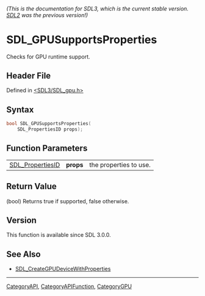 ###### (This is the documentation for SDL3, which is the current stable version. [SDL2](https://wiki.libsdl.org/SDL2/) was the previous version!)
# SDL_GPUSupportsProperties

Checks for GPU runtime support.

## Header File

Defined in [<SDL3/SDL_gpu.h>](https://github.com/libsdl-org/SDL/blob/main/include/SDL3/SDL_gpu.h)

## Syntax

```c
bool SDL_GPUSupportsProperties(
    SDL_PropertiesID props);
```

## Function Parameters

|                                      |           |                        |
| ------------------------------------ | --------- | ---------------------- |
| [SDL_PropertiesID](SDL_PropertiesID) | **props** | the properties to use. |

## Return Value

(bool) Returns true if supported, false otherwise.

## Version

This function is available since SDL 3.0.0.

## See Also

- [SDL_CreateGPUDeviceWithProperties](SDL_CreateGPUDeviceWithProperties)

----
[CategoryAPI](CategoryAPI), [CategoryAPIFunction](CategoryAPIFunction), [CategoryGPU](CategoryGPU)

